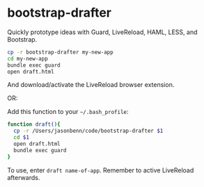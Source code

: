 bootstrap-drafter
=================

Quickly prototype ideas with Guard, LiveReload, HAML, LESS, and Bootstrap.

```bash
cp -r bootstrap-drafter my-new-app
cd my-new-app
bundle exec guard
open draft.html
```
And download/activate the LiveReload browser extension.

OR:

Add this function to your `~/.bash_profile`:

```bash
function draft(){
  cp -r /Users/jasonbenn/code/bootstrap-drafter $1
  cd $1
  open draft.html
  bundle exec guard
}
```

To use, enter `draft name-of-app`.  Remember to active LiveReload afterwards.
